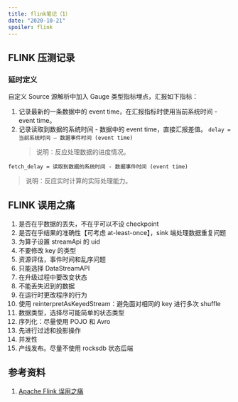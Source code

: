 ```yaml
---
title: flink笔记（1）
date: "2020-10-21"
spoiler: flink
---
```


## FLINK 压测记录

### 延时定义

自定义 Source 源解析中加入 Gauge 类型指标埋点，汇报如下指标：

1. 记录最新的一条数据中的 event time，在汇报指标时使用当前系统时间 - event time。
1. 记录读取到数据的系统时间 - 数据中的 event time，直接汇报差值。
   `delay = 当前系统时间 – 数据事件时间 (event time)`
   > 说明：反应处理数据的进度情况。

`fetch_delay = 读取到数据的系统时间 - 数据事件时间 (event time)`

> 说明：反应实时计算的实际处理能力。

## FLINK 误用之痛

1. 是否在乎数据的丢失，不在乎可以不设 checkpoint
1. 是否在乎结果的准确性【可考虑 at-least-once】，sink 端处理数据重复问题
1. 为算子设置 streamApi 的 uid
1. 不要修改 key 的类型
1. 资源评估，事件时间和乱序问题
1. 只能选择 DataStreamAPI
1. 在升级过程中要改变状态
1. 不能丢失迟到的数据
1. 在运行时更改程序的行为
1. 使用 reinterpretAsKeyedStream：避免面对相同的 key 进行多次 shuffle
1. 数据类型，选择尽可能简单的状态类型
1. 序列化：尽量使用 POJO 和 Avro
1. 先进行过滤和投影操作
1. 并发性
1. 产线发布。尽量不使用 rocksdb 状态后端

## 参考资料

1. [Apache Flink 误用之痛](https://zhuanlan.zhihu.com/p/149147527)
